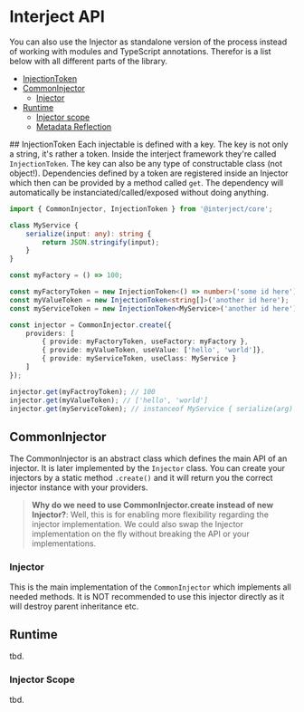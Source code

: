 
# Interject API
You can also use the Injector as standalone version of the process instead of working with modules and TypeScript annotations. Therefor is a list below with all different parts of the library.

* [InjectionToken](#injectiontoken)
* [CommonInjector](#commoninjector)
    * [Injector](#injector)
* [Runtime](#runtime)
    * [Injector scope](#injector-scope)
    * [Metadata Reflection](#metadata-reflection)

## InjectionToken
Each injectable is defined with a key. The key is not only a string, it's rather a token. Inside the interject framework they're called `InjectionToken`. The key can also be any type of constructable class (not object!). Dependencies defined by a token are registered inside an Injector which then can be provided by a method called `get`. The dependency will automatically be instanciated/called/exposed without doing anything.

```ts
import { CommonInjector, InjectionToken } from '@interject/core';

class MyService {
    serialize(input: any): string {
        return JSON.stringify(input);
    }
}

const myFactory = () => 100;

const myFactoryToken = new InjectionToken<() => number>('some id here');
const myValueToken = new InjectionToken<string[]>('another id here');
const myServiceToken = new InjectionToken<MyService>('another id here');

const injector = CommonInjector.create({
    providers: [
        { provide: myFactoryToken, useFactory: myFactory },
        { provide: myValueToken, useValue: ['hello', 'world']},
        { provide: myServiceToken, useClass: MyService }
    ]
});

injector.get(myFactroyToken); // 100
injector.get(myValueToken); // ['hello', 'world']
injector.get(myServiceToken); // instanceof MyService { serialize(arg) { JSON.stringify(arg) } }
```

## CommonInjector
The CommonInjector is an abstract class which defines the main API of an injector. It is later implemented by the `Injector` class. You can create your injectors by a static method `.create()` and it will return you the correct injector instance with your providers.

> **Why do we need to use CommonInjector.create instead of new Injector?**: Well, this is for enabling more flexibility regarding the injector implementation. We could also swap the Injector implementation on the fly without breaking the API or your implementations. 

### Injector

This is the main implementation of the `CommonInjector` which implements all needed methods. It is NOT recommended to use this injector directly as it will destroy parent inheritance etc.

## Runtime
tbd.

### Injector Scope
tbd.
